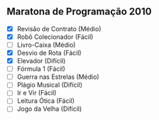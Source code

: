 ## Maratona de Programação 2010

- [x] Revisão de Contrato (Médio)
- [x] Robô Colecionador (Fácil)
- [ ] Livro-Caixa (Médio)
- [x] Desvio de Rota (Fácil)
- [x] Elevador (Difícil)
- [ ] Fórmula 1 (Fácil)
- [ ] Guerra nas Estrelas (Médio)
- [ ] Plágio Musical (Difícil)
- [ ] Ir e Vir (Fácil)
- [ ] Leitura Ótica (Fácil)
- [ ] Jogo da Velha (Difícil)
